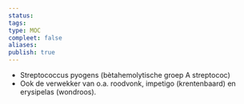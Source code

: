 ```yaml
---
status: 
tags: 
type: MOC
compleet: false
aliases: 
publish: true
---
```


-   Streptococcus pyogens (bètahemolytische groep A streptococ)
-   Ook de verwekker van o.a. roodvonk, impetigo (krentenbaard) en erysipelas (wondroos).